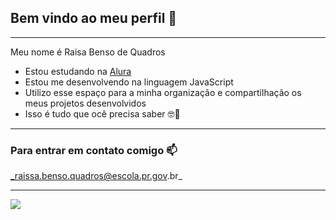 ## Bem vindo ao meu perfil 💜
________________________________________________________________________________________________

Meu nome é Raisa Benso de Quadros

- Estou estudando na [Alura](http://alura.com.br)
- Estou me desenvolvendo na linguagem JavaScript
- Utilizo esse espaço para a minha organização e compartilhação os meus projetos desenvolvidos
- Isso é tudo que ocê precisa saber 🤓💋
________________________________________________________________________________________________

### Para entrar em contato comigo 📫

_raissa.benso.quadros@escola.pr.gov.br_
_________________________________________________________________________________________________

![](https://media1.tenor.com/m/KmEgxic3wfQAAAAC/sponge-nerd-spongebob.gif)

